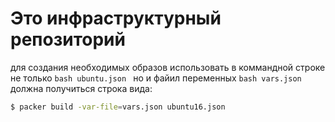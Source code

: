 # Это инфраструктурный репозиторий

для создания необходимых образов использовать в коммандной строке не только ```bash ubuntu.json ``` но и файил переменных ```bash vars.json ```
должна получиться строка вида:

```bash
$ packer build -var-file=vars.json ubuntu16.json
```